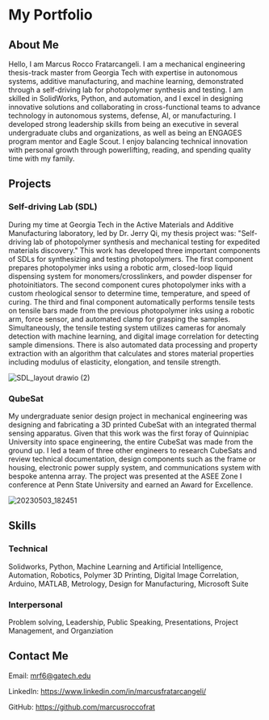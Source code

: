# My Portfolio

## About Me
Hello, I am Marcus Rocco Fratarcangeli. I am a mechanical engineering thesis-track master from Georgia Tech with expertise in autonomous systems, additive manufacturing, and machine learning, demonstrated through a self-driving lab for photopolymer synthesis and testing. I am skilled in SolidWorks, Python, and automation, and I excel in designing innovative solutions and collaborating in cross-functional teams to advance technology in autonomous systems, defense, AI, or manufacturing. I developed strong leadership skills from being an executive in several undergraduate clubs and organizations, as well as being an ENGAGES program mentor and Eagle Scout. I enjoy balancing technical innovation with personal growth through powerlifting, reading, and spending quality time with my family.

## Projects
### Self-driving Lab (SDL)
During my time at Georgia Tech in the Active Materials and Additive Manufacturing laboratory, led by Dr. Jerry Qi, my thesis project was: "Self-driving lab of photopolymer synthesis and mechanical testing for expedited materials discovery." 
This work has developed three important components of SDLs for synthesizing and testing photopolymers. The first component prepares photopolymer inks using a robotic arm, closed-loop liquid dispensing system for monomers/crosslinkers, and powder dispenser for photoinitiators. The second component cures photopolymer inks with a custom rheological sensor to determine time, temperature, and speed of curing. The third and final component automatically performs tensile tests on tensile bars made from the previous photopolymer inks using a robotic arm, force sensor, and automated clamp for grasping the samples. Simultaneously, the tensile testing system utilizes cameras for anomaly detection with machine learning, and digital image correlation for detecting sample dimensions. There is also automated data processing and property extraction with an algorithm that calculates and stores material properties including modulus of elasticity, elongation, and tensile strength. 

![SDL_layout drawio (2)](https://github.com/user-attachments/assets/607f7afd-36c6-4697-8dce-05347c355017)

### QubeSat
My undergraduate senior design project in mechanical engineering was designing and fabricating a 3D printed CubeSat with an integrated thermal sensing apparatus. Given that this work was the first foray of Quinnipiac University into space engineering, the entire CubeSat was made from the ground up. I led a team of three other engineers to research CubeSats and review technical documentation, design components such as the frame or housing, electronic power supply system, and communications system with bespoke antenna array. The project was presented at the ASEE Zone I conference at Penn State University and earned an Award for Excellence. 

![20230503_182451](https://github.com/user-attachments/assets/f3ba7de2-5635-4397-bcca-7a3b0c89e9aa)

## Skills
### Technical
Solidworks, Python, Machine Learning and Artificial Intelligence, Automation, Robotics, Polymer 3D Printing, Digital Image Correlation, Arduino, MATLAB, Metrology, Design for Manufacturing, Microsoft Suite
### Interpersonal
Problem solving, Leadership, Public Speaking, Presentations, Project Management, and Organziation

## Contact Me
Email: mrf6@gatech.edu

LinkedIn: https://www.linkedin.com/in/marcusfratarcangeli/

GitHub: https://github.com/marcusroccofrat
